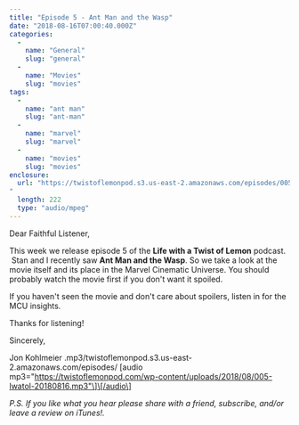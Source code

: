 ```yaml
---
title: "Episode 5 - Ant Man and the Wasp"
date: "2018-08-16T07:00:40.000Z"
categories: 
  - 
    name: "General"
    slug: "general"
  - 
    name: "Movies"
    slug: "movies"
tags: 
  - 
    name: "ant man"
    slug: "ant-man"
  - 
    name: "marvel"
    slug: "marvel"
  - 
    name: "movies"
    slug: "movies"
enclosure: 
  url: "https://twistoflemonpod.s3.us-east-2.amazonaws.com/episodes/005-lwatol-20180816.mp3
"
  length: 222
  type: "audio/mpeg"
---
```


Dear Faithful Listener,

This week we release episode 5 of the **Life with a Twist of Lemon** podcast.  Stan and I recently saw **Ant Man and the Wasp**. So we take a look at the movie itself and its place in the Marvel Cinematic Universe. You should probably watch the movie first if you don't want it spoiled.

If you haven't seen the movie and don't care about spoilers, listen in for the MCU insights.

Thanks for listening!

Sincerely,

Jon Kohlmeier
.mp3/twistoflemonpod.s3.us-east-2.amazonaws.com/episodes/
\[audio mp3="https://twistoflemonpod.com/wp-content/uploads/2018/08/005-lwatol-20180816.mp3"\]\[/audio\]

_P.S. If you like what you hear please share with a friend, subscribe, and/or leave a review on iTunes!._
